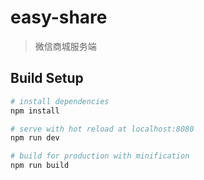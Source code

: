 ﻿# easy-share

> 微信商城服务端

## Build Setup

``` bash
# install dependencies
npm install

# serve with hot reload at localhost:8080
npm run dev

# build for production with minification
npm run build
```
